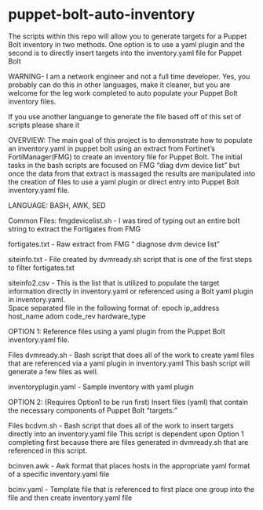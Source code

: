 # puppet-bolt-auto-inventory
The scripts within this repo will allow you to generate targets for a Puppet Bolt inventory in two methods.  One option is to use a yaml plugin and the second is to directly insert targets into the inventory.yaml file for Puppet Bolt

WARNING- I am a network engineer and not a full time developer.  Yes, you probably can do this in other languages, make it cleaner, but you are welcome for the leg work completed to auto populate your Puppet Bolt inventory files. 

If you use another languange to generate the file based off of this set of scripts please share it

OVERVIEW:
The main goal of this project is to demonstrate how to populate an inventory.yaml in puppet bolt using an extract from Fortinet’s FortiManager(FMG) to create an inventory file for Puppet Bolt.  The initial tasks in the bash scripts are focused on FMG “diag dvm device list”  but once the data from that extract is massaged the results are manipulated into the creation of files to use a yaml plugin or direct entry into Puppet Bolt inventory.yaml file. 

LANGUAGE:  BASH, AWK, SED

Common Files:
fmgdevicelist.sh - I was tired of typing out an entire bolt string to extract the Fortigates from FMG

fortigates.txt - Raw extract from FMG “ diagnose dvm device list”

siteinfo.txt -  File created by dvmready.sh script that is one of the first steps to filter fortigates.txt

siteinfo2.csv - This is the list that is utilized to populate the target information directly in inventory.yaml or referenced using a Bolt yaml plugin in inventory.yaml.  
                Space separated file in the following format of: epoch ip_address host_name adom code_rev hardware_type

OPTION 1:
Reference files using a yaml plugin from the Puppet Bolt inventory.yaml file.

Files
dvmready.sh - Bash script that does all of the work to create yaml files that are referenced via a yaml plugin in inventory.yaml
                        This bash script will generate a few files as well.
                        
inventoryplugin.yaml - Sample inventory with yaml plugin


OPTION 2:  (Requires Option1 to be run first)
Insert files (yaml) that contain the necessary components of Puppet Bolt “targets:”

Files
bcdvm.sh - Bash script that does all of the work to insert targets directly into an inventory.yaml file
                   This script is dependent upon Option 1 completing first because there are files generated in dvmready.sh that are referenced in this script.
                   
bcinven.awk - Awk format that places hosts in the appropriate yaml format of a specific inventory.yaml file

bcinv.yaml - Template file that is referenced to first  place one group into the file and then create inventory.yaml file
